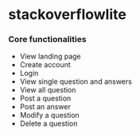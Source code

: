 # stackoverflowlite

### Core functionalities
* View landing page
* Create account
* Login
* View single question and answers
* View all question
* Post a question
* Post an answer
* Modify a question
* Delete a question
